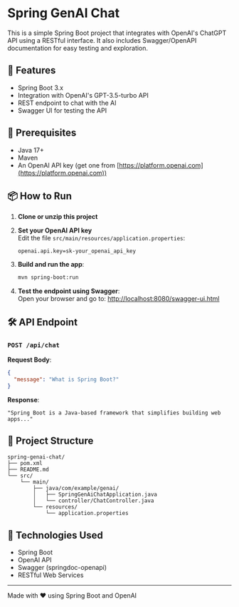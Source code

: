 # Spring GenAI Chat

This is a simple Spring Boot project that integrates with OpenAI's ChatGPT API using a RESTful interface. It also includes Swagger/OpenAPI documentation for easy testing and exploration.

## 🚀 Features

- Spring Boot 3.x
- Integration with OpenAI's GPT-3.5-turbo API
- REST endpoint to chat with the AI
- Swagger UI for testing the API

## 🧰 Prerequisites

- Java 17+
- Maven
- An OpenAI API key (get one from [https://platform.openai.com](https://platform.openai.com))

## 📦 How to Run

1. **Clone or unzip this project**

2. **Set your OpenAI API key**  
   Edit the file `src/main/resources/application.properties`:
   ```properties
   openai.api.key=sk-your_openai_api_key
   ```

3. **Build and run the app**:
   ```bash
   mvn spring-boot:run
   ```

4. **Test the endpoint using Swagger**:  
   Open your browser and go to:
   [http://localhost:8080/swagger-ui.html](http://localhost:8080/swagger-ui.html)

## 🛠 API Endpoint

### `POST /api/chat`

**Request Body**:
```json
{
  "message": "What is Spring Boot?"
}
```

**Response**:
```
"Spring Boot is a Java-based framework that simplifies building web apps..."
```

## 📁 Project Structure

```
spring-genai-chat/
├── pom.xml
├── README.md
└── src/
    └── main/
        ├── java/com/example/genai/
        │   ├── SpringGenAiChatApplication.java
        │   └── controller/ChatController.java
        └── resources/
            └── application.properties
```

## 🧪 Technologies Used

- Spring Boot
- OpenAI API
- Swagger (springdoc-openapi)
- RESTful Web Services

---

Made with ❤️ using Spring Boot and OpenAI